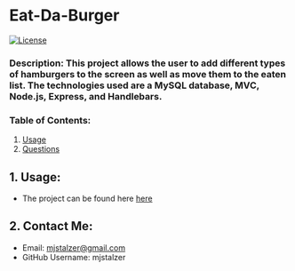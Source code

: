 # Eat-Da-Burger
  [![License](https://img.shields.io/badge/License-Apache%202.0-blue.svg)](https://opensource.org/licenses/Apache-2.0)
  
  ### Description: This project allows the user to add different types of hamburgers to the screen as well as move them to the eaten list. The technologies used are a MySQL database, MVC, Node.js, Express, and Handlebars. 
  
  ### Table of Contents: 
  1. [Usage](#1.-usage:)   
  2. [Questions](#2.-contact-me)   

  ## 1. Usage:
  * The project can be found here [here](https://desolate-stream-81871.herokuapp.com/)
  ## 2. Contact Me:
  * Email: mjstalzer@gmail.com
  * GitHub Username: mjstalzer
    